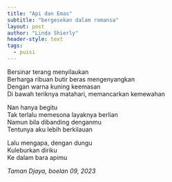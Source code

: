 ```yaml
---
title: "Api dan Emas"
subtitle: "bergesekan dalam romansa"
layout: post
author: "Linda Shierly"
header-style: text
tags:
  - puisi
---
```


Bersinar terang menyilaukan<br>
Berharga ribuan butir beras mengenyangkan<br>
Dengan warna kuning keemasan<br>
Di bawah teriknya matahari, memancarkan kemewahan<br>

Nan hanya begitu<br>
Tak terlalu memesona layaknya berlian<br>
Namun bila dibanding denganmu<br>
Tentunya aku lebih berkilauan<br>

Lalu mengapa, dengan dungu<br>
Kuleburkan diriku<br>
Ke dalam bara apimu<br>



*Taman Djaya, boelan 09,  2023*
